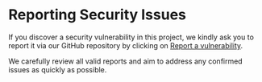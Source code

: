 # Reporting Security Issues

If you discover a security vulnerability in this project, we kindly ask you to report it via our GitHub repository by clicking on [Report a vulnerability](./issues).

We carefully review all valid reports and aim to address any confirmed issues as quickly as possible.
